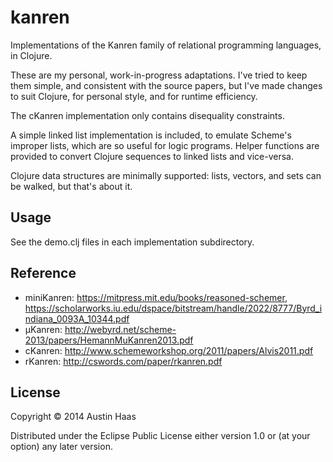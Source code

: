 # kanren

Implementations of the Kanren family of relational programming
languages, in Clojure.

These are my personal, work-in-progress adaptations. I've tried to
keep them simple, and consistent with the source papers, but I've made
changes to suit Clojure, for personal style, and for runtime
efficiency.

The cKanren implementation only contains disequality constraints.

A simple linked list implementation is included, to emulate Scheme's
improper lists, which are so useful for logic programs. Helper
functions are provided to convert Clojure sequences to linked lists
and vice-versa.

Clojure data structures are minimally supported: lists, vectors, and
sets can be walked, but that's about it.

## Usage

See the demo.clj files in each implementation subdirectory.

## Reference

* miniKanren: https://mitpress.mit.edu/books/reasoned-schemer, https://scholarworks.iu.edu/dspace/bitstream/handle/2022/8777/Byrd_indiana_0093A_10344.pdf
* µKanren: http://webyrd.net/scheme-2013/papers/HemannMuKanren2013.pdf
* cKanren: http://www.schemeworkshop.org/2011/papers/Alvis2011.pdf
* rKanren: http://cswords.com/paper/rkanren.pdf

## License

Copyright © 2014 Austin Haas

Distributed under the Eclipse Public License either version 1.0 or (at
your option) any later version.
